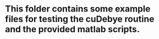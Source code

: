 # This folder contains some example files for testing the cuDebye routine and the provided matlab scripts.
